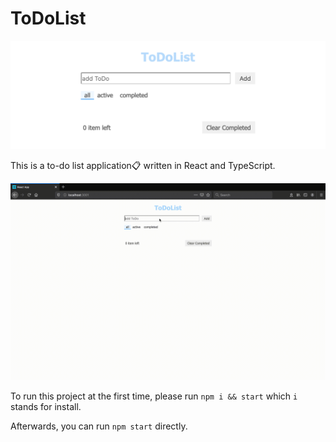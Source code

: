 # ToDoList

![image](https://github.com/YingChenCheng/ToDoList1/blob/master/doc/ToDoListBanner.png)

This is a to-do list application:clipboard: written in React and TypeScript.

![image](https://github.com/YingChenCheng/ToDoList1/blob/master/doc/ToDoList_ScreenRecording.gif)

To run this project at the first time, please run `npm i && start` which `i` stands for install.

Afterwards, you can run `npm start` directly.
